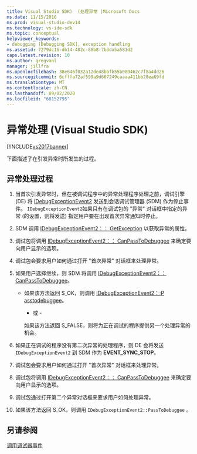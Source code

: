 ```yaml
---
title: Visual Studio SDK)  (处理异常 |Microsoft Docs
ms.date: 11/15/2016
ms.prod: visual-studio-dev14
ms.technology: vs-ide-sdk
ms.topic: conceptual
helpviewer_keywords:
- debugging [Debugging SDK], exception handling
ms.assetid: 7279dc16-db14-482c-86b8-7b3da5a581d2
caps.latest.revision: 10
ms.author: gregvanl
manager: jillfra
ms.openlocfilehash: 38e646f032a12de48bbfb55b089462c7f8a4dd26
ms.sourcegitcommit: 6cfffa72af599a9d667249caaaa411bb28ea69fd
ms.translationtype: MT
ms.contentlocale: zh-CN
ms.lasthandoff: 09/02/2020
ms.locfileid: "68152795"
---
```

# <a name="exception-handling-visual-studio-sdk"></a>异常处理 (Visual Studio SDK)
[!INCLUDE[vs2017banner](../../includes/vs2017banner.md)]

下面描述了在引发异常时所发生的过程。  
  
## <a name="exception-handling-process"></a>异常处理过程  
  
1. 当首次引发异常时，但在被调试程序中的异常处理程序处理之前，调试引擎 (DE) 将 [IDebugExceptionEvent2](../../extensibility/debugger/reference/idebugexceptionevent2.md) 发送到会话调试管理器 (SDM) 作为停止事件。 `IDebugExceptionEvent2`如果只有在调试包的 "异常" 对话框中指定的异常 (的设置，则将发送) 指定用户要在出现首次异常通知时停止。  
  
2. SDM 调用 [IDebugExceptionEvent2：： GetException](../../extensibility/debugger/reference/idebugexceptionevent2-getexception.md) 以获取异常的属性。  
  
3. 调试包将调用 [IDebugExceptionEvent2：： CanPassToDebuggee](../../extensibility/debugger/reference/idebugexceptionevent2-canpasstodebuggee.md) 来确定要向用户显示的选项。  
  
4. 调试包会要求用户如何通过打开 "首次异常" 对话框来处理异常。  
  
5. 如果用户选择继续，则 SDM 将调用 [IDebugExceptionEvent2：： CanPassToDebuggee](../../extensibility/debugger/reference/idebugexceptionevent2-canpasstodebuggee.md)。  
  
    - 如果该方法返回 S_OK，则调用 [IDebugExceptionEvent2：:P asstodebuggee](../../extensibility/debugger/reference/idebugexceptionevent2-passtodebuggee.md)。  
  
         - 或 -  
  
         如果该方法返回 S_FALSE，则将为正在调试的程序提供另一个处理异常的机会。  
  
6. 如果正在调试的程序没有第二次异常的处理程序，则 DE 会将发送 `IDebugExceptionEvent2` 到 SDM 作为 **EVENT_SYNC_STOP**。  
  
7. 调试包会要求用户如何通过打开 "首次异常" 对话框来处理异常。  
  
8. 调试包将调用 [IDebugExceptionEvent2：： CanPassToDebuggee](../../extensibility/debugger/reference/idebugexceptionevent2-canpasstodebuggee.md) 来确定要向用户显示的选项。  
  
9. 调试包通过打开第二个异常对话框来要求用户如何处理异常。  
  
10. 如果该方法返回 S_OK，则调用 `IDebugExceptionEvent2::PassToDebuggee` 。  
  
## <a name="see-also"></a>另请参阅  
 [调用调试器事件](../../extensibility/debugger/calling-debugger-events.md)
